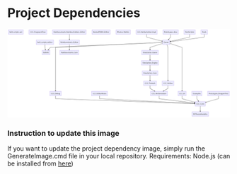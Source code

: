 # Project Dependencies
![](image.png)

### Instruction to update this image
If you want to update the project dependency image, simply run the GenerateImage.cmd file in your local repository.
Requirements: Node.js (can be installed from [here](https://nodejs.org/en/))